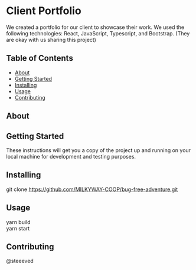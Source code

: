 # Client Portfolio

We created a portfolio for our client to showcase their work. We used the following technologies: React, JavaScript, Typescript, and Bootstrap.
(They are okay with us sharing this project)

## Table of Contents

- [About](#about)
- [Getting Started](#getting_started)
- [Installing](#installing)
- [Usage](#usage)
- [Contributing](#contributing)

## About

## Getting Started

These instructions will get you a copy of the project up and running on your local machine for development and testing purposes.

## Installing

git clone https://github.com/MILKYWAY-COOP/bug-free-adventure.git

## Usage

yarn build <br/>
yarn start

## Contributing

@steeeved
